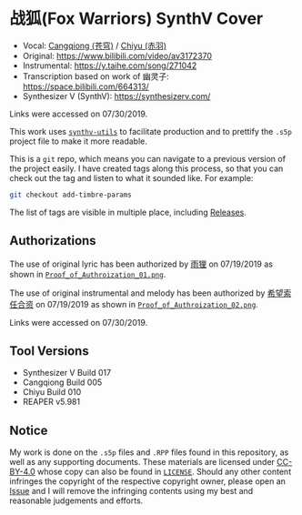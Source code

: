 # 战狐(Fox Warriors) SynthV Cover

* Vocal: [Cangqiong (苍穹)](https://synthv.fandom.com/wiki/Cangqiong) / [Chiyu (赤羽)](https://synthv.fandom.com/wiki/Chiyu)
* Original: https://www.bilibili.com/video/av3172370
* Instrumental: https://y.taihe.com/song/271042
* Transcription based on work of 幽灵子: https://space.bilibili.com/664313/
* Synthesizer V (SynthV): https://synthesizerv.com/

Links were accessed on 07/30/2019.

This work uses [`synthv-utils`](https://github.com/iluminar-yi/synthv-utils) to facilitate production and
to prettify the `.s5p` project file to make it more readable.

This is a `git` repo, which means you can navigate to a previous version of the project easily.
I have created tags along this process, so that you can check out the tag and listen to what it sounded like.
For example:
```bash
git checkout add-timbre-params
```
The list of tags are visible in multiple place, including 
[Releases](https://github.com/iluminar-yi/fox-warriors-synthv-cover/releases).

## Authorizations
The use of original lyric has been authorized by [雨狸](https://www.weibo.com/sakacastle) on 07/19/2019
as shown in [`Proof_of_Authroization_01.png`](/Proof_of_Authroization_01.png).

The use of original instrumental and melody has been authorized by [希望索任合资](https://www.weibo.com/u/1591256395) on 07/19/2019
as shown in [`Proof_of_Authroization_02.png`](/Proof_of_Authroization_02.png).

Links were accessed on 07/30/2019.

## Tool Versions
* Synthesizer V Build 017
* Cangqiong Build 005
* Chiyu Build 010
* REAPER v5.981

## Notice
My work is done on the `.s5p` files and `.RPP` files found in this repository,
as well as any supporting documents. These materials are licensed under [CC-BY-4.0](https://creativecommons.org/licenses/by/4.0/)
whose copy can also be found in [`LICENSE`](/LICENSE). Should any other content infringes the copyright of the respective copyright owner,
please open an [Issue](https://github.com/iluminar-yi/fox-warriors-synthv-cover/issues) and I will remove the 
infringing contents using my best and reasonable judgements and efforts.
